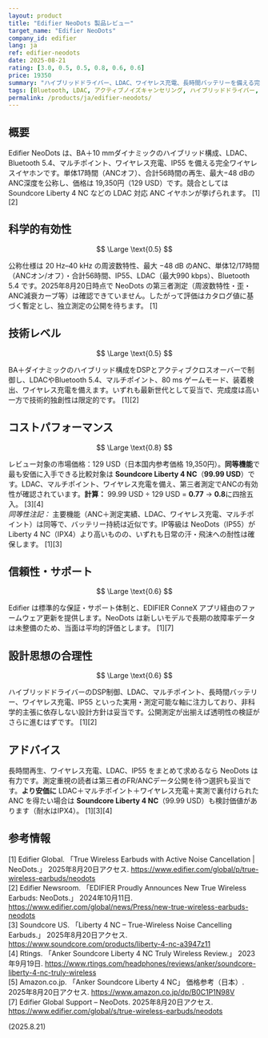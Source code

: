 ```yaml
---
layout: product
title: "Edifier NeoDots 製品レビュー"
target_name: "Edifier NeoDots"
company_id: edifier
lang: ja
ref: edifier-neodots
date: 2025-08-21
rating: [3.0, 0.5, 0.5, 0.8, 0.6, 0.6]
price: 19350
summary: "ハイブリッドドライバー、LDAC、ワイヤレス充電、長時間バッテリーを備える完全ワイヤレス。ANCとIP55は有望ですが、第三者測定は未公開です。"
tags: [Bluetooth, LDAC, アクティブノイズキャンセリング, ハイブリッドドライバー, 完全ワイヤレス]
permalink: /products/ja/edifier-neodots/
---
```

## 概要

Edifier NeoDots は、BA＋10 mmダイナミックのハイブリッド構成、LDAC、Bluetooth 5.4、マルチポイント、ワイヤレス充電、IP55 を備える完全ワイヤレスイヤホンです。単体17時間（ANCオフ）、合計56時間の再生、最大−48 dBのANC深度を公称し、価格は 19,350円（129 USD）です。競合としては Soundcore Liberty 4 NC などの LDAC 対応 ANC イヤホンが挙げられます。 [1][2]

## 科学的有効性

$$ \Large \text{0.5} $$

公称仕様は 20 Hz–40 kHz の周波数特性、最大 −48 dB のANC、単体12/17時間（ANCオン/オフ）・合計56時間、IP55、LDAC（最大990 kbps）、Bluetooth 5.4 です。2025年8月20日時点で NeoDots の第三者測定（周波数特性・歪・ANC減衰カーブ等）は確認できていません。したがって評価はカタログ値に基づく暫定とし、独立測定の公開を待ちます。 [1]

## 技術レベル

$$ \Large \text{0.5} $$

BA＋ダイナミックのハイブリッド構成をDSPとアクティブクロスオーバーで制御し、LDACやBluetooth 5.4、マルチポイント、80 ms ゲームモード、装着検出、ワイヤレス充電を備えます。いずれも最新世代として妥当で、完成度は高い一方で技術的独創性は限定的です。 [1][2]

## コストパフォーマンス

$$ \Large \text{0.8} $$

レビュー対象の市場価格：129 USD（日本国内参考価格 19,350円）。**同等機能**で最も安価に入手できる比較対象は **Soundcore Liberty 4 NC**（**99.99 USD**）です。LDAC、マルチポイント、ワイヤレス充電を備え、第三者測定でANCの有効性が確認されています。**計算：** 99.99 USD ÷ 129 USD = **0.77** → **0.8**に四捨五入。 [3][4]  
*同等性注記：* 主要機能（ANC＋測定実績、LDAC、ワイヤレス充電、マルチポイント）は同等で、バッテリー持続は近似です。IP等級は NeoDots（IP55）が Liberty 4 NC（IPX4）より高いものの、いずれも日常の汗・飛沫への耐性は確保します。 [1][3]

## 信頼性・サポート

$$ \Large \text{0.6} $$

Edifier は標準的な保証・サポート体制と、EDIFIER ConneX アプリ経由のファームウェア更新を提供します。NeoDots は新しいモデルで長期の故障率データは未整備のため、当面は平均的評価とします。 [1][7]

## 設計思想の合理性

$$ \Large \text{0.6} $$

ハイブリッドドライバーのDSP制御、LDAC、マルチポイント、長時間バッテリー、ワイヤレス充電、IP55 といった実用・測定可能な軸に注力しており、非科学的主張に依存しない設計方針は妥当です。公開測定が出揃えば透明性の検証がさらに進むはずです。 [1][2]

## アドバイス

長時間再生、ワイヤレス充電、LDAC、IP55 をまとめて求めるなら NeoDots は有力です。測定重視の読者は第三者のFR/ANCデータ公開を待つ選択も妥当です。**より安価に** LDAC＋マルチポイント＋ワイヤレス充電＋実測で裏付けられたANC を得たい場合は **Soundcore Liberty 4 NC**（99.99 USD）も検討価値があります（耐水はIPX4）。 [1][3][4]

## 参考情報

[1] Edifier Global. 「True Wireless Earbuds with Active Noise Cancellation | NeoDots.」 2025年8月20日アクセス. https://www.edifier.com/global/p/true-wireless-earbuds/neodots  
[2] Edifier Newsroom. 「EDIFIER Proudly Announces New True Wireless Earbuds: NeoDots.」 2024年10月11日. https://www.edifier.com/global/news/Press/new-true-wireless-earbuds-neodots  
[3] Soundcore US. 「Liberty 4 NC – True-Wireless Noise Cancelling Earbuds.」 2025年8月20日アクセス. https://www.soundcore.com/products/liberty-4-nc-a3947z11  
[4] Rtings. 「Anker Soundcore Liberty 4 NC Truly Wireless Review.」 2023年9月19日. https://www.rtings.com/headphones/reviews/anker/soundcore-liberty-4-nc-truly-wireless  
[5] Amazon.co.jp. 「Anker Soundcore Liberty 4 NC」 価格参考（日本）. 2025年8月20日アクセス. https://www.amazon.co.jp/dp/B0C1P1N98V  
[7] Edifier Global Support – NeoDots. 2025年8月20日アクセス. https://www.edifier.com/global/s/true-wireless-earbuds/neodots

(2025.8.21)


